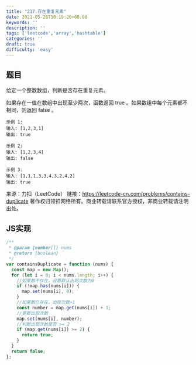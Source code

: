 ```yaml
---
title: "217.存在重复元素"
date: 2021-05-26T10:19:20+08:00
keywords: ''
description: ''
tags: ['leetcode','array','hashtable']
categories: ''
draft: true
difficulty: 'easy'
---
```


## 题目

给定一个整数数组，判断是否存在重复元素。

如果存在一值在数组中出现至少两次，函数返回 true 。如果数组中每个元素都不相同，则返回 false 。

```
示例 1:
输入: [1,2,3,1]
输出: true

示例 2:
输入: [1,2,3,4]
输出: false

示例 3:
输入: [1,1,1,3,3,4,3,2,4,2]
输出: true
```

来源：力扣（LeetCode）
链接：https://leetcode-cn.com/problems/contains-duplicate
著作权归领扣网络所有。商业转载请联系官方授权，非商业转载请注明出处。

## JS实现

```javascript
/**
 * @param {number[]} nums
 * @return {boolean}
 */
var containsDuplicate = function (nums) {
  const map = new Map();
  for (let i = 0; i < nums.length; i++) {
    //如果数不存在，设置默认出现次数为0
    if (!map.has(nums[i])) {
      map.set(nums[i], 0);
    }
    //如果数已存在，出现次数+1
    const number = map.get(nums[i]) + 1;
    //更新出现次数
    map.set(nums[i], number);
    //判断出现次数是否 >= 2
    if (map.get(nums[i]) >= 2) {
      return true;
    }
  }
  return false;
};
```

